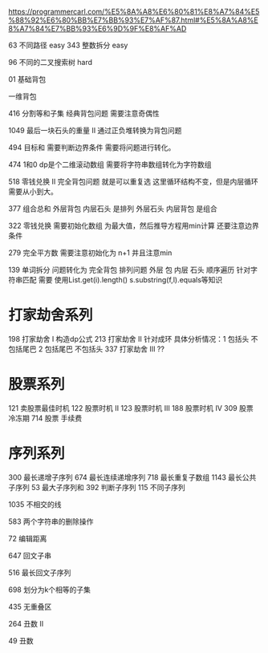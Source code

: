https://programmercarl.com/%E5%8A%A8%E6%80%81%E8%A7%84%E5%88%92%E6%80%BB%E7%BB%93%E7%AF%87.html#%E5%8A%A8%E8%A7%84%E7%BB%93%E6%9D%9F%E8%AF%AD 

63 不同路径  easy
343 整数拆分 easy

96 不同的二叉搜索树 hard


01 基础背包

一维背包

416 分割等和子集 经典背包问题 需要注意奇偶性

1049 最后一块石头的重量 II 通过正负堆转换为背包问题

494 目标和 需要判断边界条件 需要将问题进行转化。

474 1和0  dp是个二维滚动数组  需要将字符串数组转化为字符数组 

518 零钱兑换 II 完全背包问题  就是可以重复选 这里循环结构不变，但是内层循环需要从小到大。

377 组合总和 外层背包 内层石头 是排列  外层石头 内层背包 是组合


322 零钱兑换  需要初始化数组 为最大值，然后推导方程用min计算 还要注意边界条件

279 完全平方数 需要注意初始化为 n+1  并且注意min 

139 单词拆分  问题转化为 完全背包 排列问题  外层 包 内层 石头 顺序遍历  针对字符串匹配 需要 使用List.get(i).length()        s.substring(f,l).equals等知识
#   打家劫舍系列
198 打家劫舍 I 构造dp公式
213 打家劫舍 II 针对成环 具体分析情况：1 包括头 不包括尾巴   2 包括尾巴 不包括头
337 打家劫舍 III ??

#   股票系列
121 卖股票最佳时机
122 股票时机 II
123 股票时机 III
188 股票时机 IV
309 股票 冷冻期
714 股票 手续费

#   序列系列
300 最长递增子序列
674 最长连续递增序列
718 最长重复子数组
1143 最长公共子序列
53 最大子序列和
392 判断子序列
115 不同子序列


1035 不相交的线

583 两个字符串的删除操作

72 编辑距离

647 回文子串

516 最长回文子序列

698 划分为k个相等的子集

435 无重叠区

264 丑数 II

49 丑数
